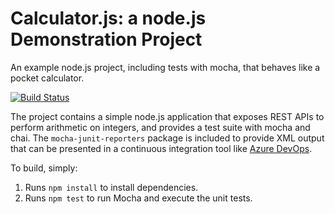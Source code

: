 Calculator.js: a node.js Demonstration Project
==============================================
An example node.js project, including tests with mocha, that behaves like
a pocket calculator.

[![Build Status](https://dsvemp.visualstudio.com/Integrating%20External%20Source%20Control%20with%20Azure%20Pipelines/_apis/build/status/dsvemp.calculator?branchName=refs%2Fpull%2F1%2Fmerge)](https://dsvemp.visualstudio.com/Integrating%20External%20Source%20Control%20with%20Azure%20Pipelines/_build/latest?definitionId=1&branchName=refs%2Fpull%2F1%2Fmerge)

The project contains a simple node.js application that exposes REST APIs
to perform arithmetic on integers, and provides a test suite with mocha
and chai.  The `mocha-junit-reporters` package is included to provide XML
output that can be presented in a continuous integration tool like
[Azure DevOps](https://azure.com/devops).

To build, simply:

1. Runs `npm install` to install dependencies.
2. Runs `npm test` to run Mocha and execute the unit tests.

